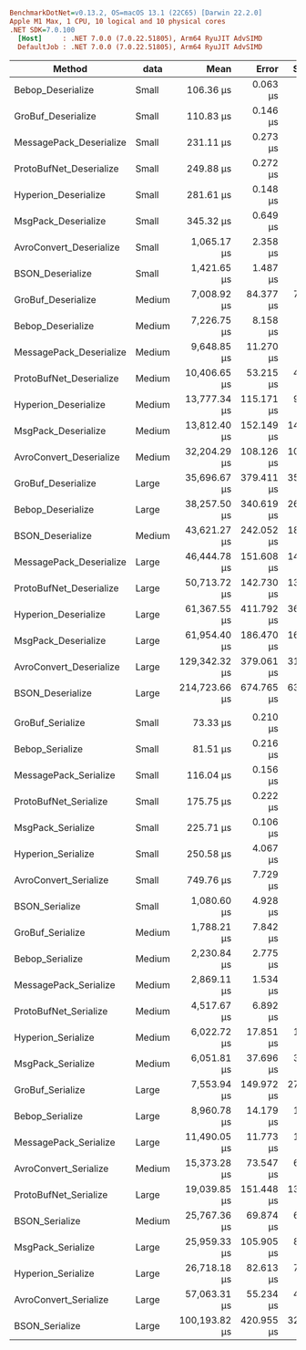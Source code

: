 ``` ini

BenchmarkDotNet=v0.13.2, OS=macOS 13.1 (22C65) [Darwin 22.2.0]
Apple M1 Max, 1 CPU, 10 logical and 10 physical cores
.NET SDK=7.0.100
  [Host]     : .NET 7.0.0 (7.0.22.51805), Arm64 RyuJIT AdvSIMD
  DefaultJob : .NET 7.0.0 (7.0.22.51805), Arm64 RyuJIT AdvSIMD


```
|                  Method |   data |          Mean |      Error |     StdDev |           Min |           Max |       Gen0 |      Gen1 |     Gen2 |   Allocated |
|------------------------ |------- |--------------:|-----------:|-----------:|--------------:|--------------:|-----------:|----------:|---------:|------------:|
|       Bebop_Deserialize |  Small |     106.36 μs |   0.063 μs |   0.056 μs |     106.23 μs |     106.45 μs |    43.3350 |   20.3857 |        - |    272000 B |
|      GroBuf_Deserialize |  Small |     110.83 μs |   0.146 μs |   0.136 μs |     110.64 μs |     111.05 μs |    41.9922 |   20.9961 |        - |    263784 B |
| MessagePack_Deserialize |  Small |     231.11 μs |   0.273 μs |   0.213 μs |     230.80 μs |     231.43 μs |    41.9922 |   20.9961 |        - |    263712 B |
| ProtoBufNet_Deserialize |  Small |     249.88 μs |   0.272 μs |   0.242 μs |     249.49 μs |     250.27 μs |    42.9688 |   15.6250 |        - |    270233 B |
|    Hyperion_Deserialize |  Small |     281.61 μs |   0.148 μs |   0.139 μs |     281.35 μs |     281.75 μs |    49.8047 |   24.9023 |        - |    315424 B |
|     MsgPack_Deserialize |  Small |     345.32 μs |   0.649 μs |   0.607 μs |     344.50 μs |     346.49 μs |    51.2695 |   23.9258 |        - |    322224 B |
| AvroConvert_Deserialize |  Small |   1,065.17 μs |   2.358 μs |   2.206 μs |   1,062.38 μs |   1,069.69 μs |   195.3125 |   82.0313 |        - |   1225548 B |
|        BSON_Deserialize |  Small |   1,421.65 μs |   1.487 μs |   1.161 μs |   1,420.02 μs |   1,424.01 μs |   111.3281 |   54.6875 |        - |    701892 B |
|      GroBuf_Deserialize | Medium |   7,008.92 μs |  84.377 μs |  78.926 μs |   6,878.29 μs |   7,156.69 μs |  1210.9375 |  515.6250 | 171.8750 |   6533222 B |
|       Bebop_Deserialize | Medium |   7,226.75 μs |   8.158 μs |   7.232 μs |   7,217.44 μs |   7,242.97 μs |  1250.0000 |  539.0625 | 179.6875 |   6732583 B |
| MessagePack_Deserialize | Medium |   9,648.85 μs |  11.270 μs |   9.990 μs |   9,634.35 μs |   9,662.78 μs |  1187.5000 |  500.0000 | 156.2500 |   6533142 B |
| ProtoBufNet_Deserialize | Medium |  10,406.65 μs |  53.215 μs |  49.778 μs |  10,271.46 μs |  10,457.28 μs |  1218.7500 |  515.6250 | 156.2500 |   6693373 B |
|    Hyperion_Deserialize | Medium |  13,777.34 μs | 115.171 μs |  96.173 μs |  13,654.41 μs |  13,974.35 μs |  1421.8750 |  609.3750 | 187.5000 |   7789699 B |
|     MsgPack_Deserialize | Medium |  13,812.40 μs | 152.149 μs | 142.320 μs |  13,559.49 μs |  13,981.24 μs |  1421.8750 |  609.3750 | 187.5000 |   7993148 B |
| AvroConvert_Deserialize | Medium |  32,204.29 μs | 108.126 μs | 101.142 μs |  32,094.36 μs |  32,427.29 μs |  3937.5000 | 1062.5000 | 312.5000 |  26403270 B |
|      GroBuf_Deserialize |  Large |  35,696.67 μs | 379.411 μs | 354.902 μs |  35,027.66 μs |  36,219.99 μs |  4600.0000 | 1866.6667 | 466.6667 |  26179113 B |
|       Bebop_Deserialize |  Large |  38,257.50 μs | 340.619 μs | 265.933 μs |  37,557.27 μs |  38,612.50 μs |  4812.5000 | 2000.0000 | 562.5000 |  26980798 B |
|        BSON_Deserialize | Medium |  43,621.27 μs | 242.052 μs | 188.979 μs |  43,303.80 μs |  43,901.16 μs |  3000.0000 |  916.6667 | 250.0000 |  17299087 B |
| MessagePack_Deserialize |  Large |  46,444.78 μs | 151.608 μs | 141.814 μs |  46,188.23 μs |  46,675.79 μs |  4545.4545 | 1818.1818 | 454.5455 |  26179144 B |
| ProtoBufNet_Deserialize |  Large |  50,713.72 μs | 142.730 μs | 133.510 μs |  50,347.42 μs |  50,856.76 μs |  4800.0000 | 2000.0000 | 600.0000 |  26819769 B |
|    Hyperion_Deserialize |  Large |  61,367.55 μs | 411.792 μs | 365.043 μs |  60,758.03 μs |  62,022.32 μs |  5500.0000 | 2375.0000 | 625.0000 |  31180252 B |
|     MsgPack_Deserialize |  Large |  61,954.40 μs | 186.470 μs | 165.301 μs |  61,730.87 μs |  62,253.26 μs |  5500.0000 | 2125.0000 | 500.0000 |  32018834 B |
| AvroConvert_Deserialize |  Large | 129,342.32 μs | 379.061 μs | 316.533 μs | 128,598.59 μs | 129,686.82 μs | 15000.0000 | 4250.0000 | 500.0000 | 105397354 B |
|        BSON_Deserialize |  Large | 214,723.66 μs | 674.765 μs | 631.176 μs | 213,350.26 μs | 215,583.51 μs | 11000.0000 | 3333.3333 | 333.3333 |  69301888 B |
|                         |        |               |            |            |               |               |            |           |          |             |
|        GroBuf_Serialize |  Small |      73.33 μs |   0.210 μs |   0.196 μs |      73.00 μs |      73.73 μs |    26.8555 |   26.8555 |  26.8555 |    189573 B |
|         Bebop_Serialize |  Small |      81.51 μs |   0.216 μs |   0.169 μs |      81.09 μs |      81.70 μs |          - |         - |        - |        24 B |
|   MessagePack_Serialize |  Small |     116.04 μs |   0.156 μs |   0.138 μs |     115.70 μs |     116.26 μs |    10.9863 |    2.1973 |        - |     69336 B |
|   ProtoBufNet_Serialize |  Small |     175.75 μs |   0.222 μs |   0.207 μs |     175.40 μs |     176.10 μs |    36.1328 |    9.0332 |        - |    228616 B |
|       MsgPack_Serialize |  Small |     225.71 μs |   0.106 μs |   0.099 μs |     225.54 μs |     225.93 μs |    94.7266 |   24.4141 |        - |    596032 B |
|      Hyperion_Serialize |  Small |     250.58 μs |   4.067 μs |   3.396 μs |     247.17 μs |     257.70 μs |    62.0117 |   34.1797 |  22.4609 |    384320 B |
|   AvroConvert_Serialize |  Small |     749.76 μs |   7.729 μs |   7.229 μs |     739.53 μs |     763.73 μs |   239.2578 |  101.5625 |  45.8984 |   1481780 B |
|          BSON_Serialize |  Small |   1,080.60 μs |   4.928 μs |   4.610 μs |   1,074.50 μs |   1,089.77 μs |   177.7344 |  103.5156 |  93.7500 |   1093668 B |
|        GroBuf_Serialize | Medium |   1,788.21 μs |   7.842 μs |   6.548 μs |   1,773.11 μs |   1,798.43 μs |   130.8594 |  130.8594 | 130.8594 |   4688747 B |
|         Bebop_Serialize | Medium |   2,230.84 μs |   2.775 μs |   2.596 μs |   2,226.76 μs |   2,235.53 μs |          - |         - |        - |        27 B |
|   MessagePack_Serialize | Medium |   2,869.11 μs |   1.534 μs |   1.360 μs |   2,866.83 μs |   2,870.96 μs |    82.0313 |   82.0313 |  82.0313 |   1737189 B |
|   ProtoBufNet_Serialize | Medium |   4,517.67 μs |   6.892 μs |   5.755 μs |   4,510.27 μs |   4,526.95 μs |   312.5000 |  289.0625 | 289.0625 |   7090196 B |
|      Hyperion_Serialize | Medium |   6,022.72 μs |  17.851 μs |  16.698 μs |   6,005.48 μs |   6,062.22 μs |   453.1250 |  265.6250 | 250.0000 |   7197670 B |
|       MsgPack_Serialize | Medium |   6,051.81 μs |  37.696 μs |  31.478 μs |   6,001.14 μs |   6,120.74 μs |   859.3750 |  507.8125 | 468.7500 |  15023898 B |
|        GroBuf_Serialize |  Large |   7,553.94 μs | 149.972 μs | 277.982 μs |   6,941.86 μs |   7,826.03 μs |    78.1250 |   78.1250 |  78.1250 |  18824361 B |
|         Bebop_Serialize |  Large |   8,960.78 μs |  14.179 μs |  12.569 μs |   8,931.85 μs |   8,978.89 μs |          - |         - |        - |        34 B |
|   MessagePack_Serialize |  Large |  11,490.05 μs |  11.773 μs |  11.012 μs |  11,476.37 μs |  11,512.17 μs |    46.8750 |   46.8750 |  46.8750 |   7196926 B |
|   AvroConvert_Serialize | Medium |  15,373.28 μs |  73.547 μs |  68.796 μs |  15,243.54 μs |  15,450.65 μs |  3640.6250 |  937.5000 | 578.1250 |  31821238 B |
|   ProtoBufNet_Serialize |  Large |  19,039.85 μs | 151.448 μs | 134.255 μs |  18,662.80 μs |  19,152.00 μs |   125.0000 |  125.0000 | 125.0000 |  27892894 B |
|          BSON_Serialize | Medium |  25,767.36 μs |  69.874 μs |  61.941 μs |  25,688.15 μs |  25,919.20 μs |  2000.0000 |  406.2500 | 406.2500 |  22511754 B |
|       MsgPack_Serialize |  Large |  25,959.33 μs | 105.905 μs |  88.435 μs |  25,792.72 μs |  26,101.66 μs |  1906.2500 |  687.5000 | 625.0000 |  67712147 B |
|      Hyperion_Serialize |  Large |  26,718.18 μs |  82.613 μs |  77.277 μs |  26,628.42 μs |  26,885.05 μs |   968.7500 |  250.0000 | 218.7500 |  28828458 B |
|   AvroConvert_Serialize |  Large |  57,063.31 μs |  55.234 μs |  48.963 μs |  56,981.69 μs |  57,156.14 μs | 12444.4444 |  555.5556 | 333.3333 | 127375845 B |
|          BSON_Serialize |  Large | 100,193.82 μs | 420.955 μs | 328.654 μs |  99,614.12 μs | 100,600.68 μs |  6400.0000 |         - |        - |  90285170 B |
